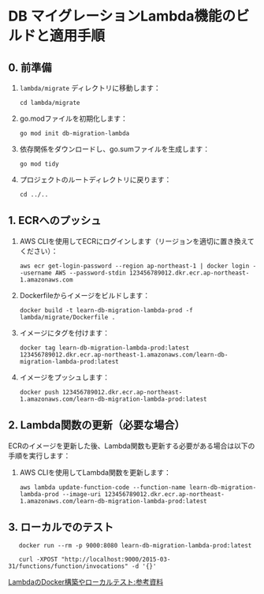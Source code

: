 # DB マイグレーションLambda機能のビルドと適用手順

## 0. 前準備

1. `lambda/migrate` ディレクトリに移動します：
   ```
   cd lambda/migrate
   ```

2. go.modファイルを初期化します：
   ```
   go mod init db-migration-lambda
   ```

3. 依存関係をダウンロードし、go.sumファイルを生成します：
   ```
   go mod tidy
   ```

4. プロジェクトのルートディレクトリに戻ります：
   ```
   cd ../..
   ```

## 1. ECRへのプッシュ

1. AWS CLIを使用してECRにログインします（リージョンを適切に置き換えてください）：
   ```
   aws ecr get-login-password --region ap-northeast-1 | docker login --username AWS --password-stdin 123456789012.dkr.ecr.ap-northeast-1.amazonaws.com
   ```

2. Dockerfileからイメージをビルドします：
   ```
   docker build -t learn-db-migration-lambda-prod -f lambda/migrate/Dockerfile .
   ```

3. イメージにタグを付けます：
   ```
   docker tag learn-db-migration-lambda-prod:latest 123456789012.dkr.ecr.ap-northeast-1.amazonaws.com/learn-db-migration-lambda-prod:latest
   ```

4. イメージをプッシュします：
   ```
   docker push 123456789012.dkr.ecr.ap-northeast-1.amazonaws.com/learn-db-migration-lambda-prod:latest
   ```

## 2. Lambda関数の更新（必要な場合）

ECRのイメージを更新した後、Lambda関数も更新する必要がある場合は以下の手順を実行します：

1. AWS CLIを使用してLambda関数を更新します：
   ```
   aws lambda update-function-code --function-name learn-db-migration-lambda-prod --image-uri 123456789012.dkr.ecr.ap-northeast-1.amazonaws.com/learn-db-migration-lambda-prod:latest
   ```

## 3. ローカルでのテスト
```
   docker run --rm -p 9000:8080 learn-db-migration-lambda-prod:latest
```

```
   curl -XPOST "http://localhost:9000/2015-03-31/functions/function/invocations" -d '{}'
```

[LambdaのDocker構築やローカルテスト:参考資料](https://docs.aws.amazon.com/ja_jp/lambda/latest/dg/go-image.html#go-image-provided)

